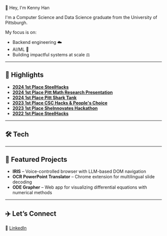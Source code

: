 👋 Hey, I'm Kenny Han

I'm a Computer Science and Data Science graduate from the University of Pittsburgh.

My focus is on:
* Backend engineering ☁️ 
* AI/ML 🤖 
* Building impactful systems at scale ⚖️ 

---

## 🚀 Highlights
- [**2024 1st Place SteelHacks**](https://www.sci.pitt.edu/news/steelhacks-2024)  
- [**2024 1st Place Pitt Math Research Presentation**](https://www.linkedin.com/posts/casey-dinan_i-recently-had-the-opportunity-to-participate-activity-7192200529509253120-Pssm?utm_source=share&utm_medium=member_desktop)  
- [**2024 1st Place Pitt Shark Tank**](https://www.sci.pitt.edu/news/sci-undergrads-winning-app-idea-pitt-tank-2024)
- [**2023 1st Place CSC Hacks & People's Choice**](https://www.linkedin.com/posts/cscatpitt_last-semester-we-held-our-annual-member-hackathon-activity-7162717068314800128-2S6y?utm_source=share&utm_medium=member_desktop)  
- [**2023 1st Place SheInnovates Hackathon**](https://github.com/DW-Han/pp-translation)  
- [**2022 1st Place SteelHacks**](https://dw-han.github.io/DW-Han-Ordinary-Differential-DFEILD-Solution-Grapher/)

---

## 🛠 Tech                                                


---

## 🧪 Featured Projects

- **IRIS** – Voice-controlled browser with LLM-based DOM navigation  
- **OCR PowerPoint Translator** – Chrome extension for multilingual slide decoding  
- **ODE Grapher** – Web app for visualizing differential equations with numerical methods

---

## ✈️ Let’s Connect
🔗 [LinkedIn](https://www.linkedin.com/in/kennyhan)  


<!--
**DW-Han/DW-Han** is a ✨ _special_ ✨ repository because its `README.md` (this file) appears on your GitHub profile.

Here are some ideas to get you started:

- 🔭 I’m currently working on ...
- 🌱 I’m currently learning ...
- 👯 I’m looking to collaborate on ...
- 🤔 I’m looking for help with ...
- 💬 Ask me about ...
- 📫 How to reach me: ...
- 😄 Pronouns: ...
- ⚡ Fun fact: ...
-->
